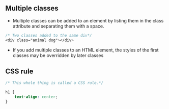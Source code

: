 ## Multiple classes 

- Multiple classes can be added to an element by listing them in the class attribute and separating them with a space.

```css
/* Two classes added to the same div*/
<div class="animal dog"></div>
```

- If you add multiple classes to an HTML element, the styles of the first classes may be overridden by later classes

## CSS rule

```css
/* This whole thing is called a CSS rule.*/

h1 {
	text-align: center;
}

```